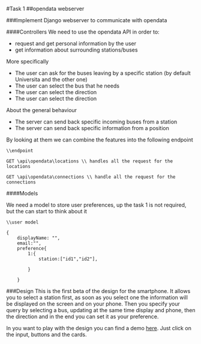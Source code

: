 #Task 1
##opendata webserver

###Implement Django webserver to communicate with opendata

####Controllers
We need to use the opendata API in order to:

* request and get personal information by the user
* get information about surrounding stations/buses

More specifically

* The user can ask for the buses leaving by a specific station (by default Universita and the other one)
* The user can select the bus that he needs
* The user can select the direction
* The user can select the direction

About the general behaviour

* The server can send back specific incoming buses from a station
* The server can send back specific information from a position

By looking at them we can combine the features into the following endpoint

```
\\endpoint

GET \api\opendata\locations \\ handles all the request for the locations

GET \api\opendata\connections \\ handle all the request for the connections
```


####Models

We need a model to store user preferences, up the task 1 is not required, but the can start to think about it

```
\\user model

{
    displayName: "",
    email:"",
    preference{
    	1:{
    		station:["id1","id2"],
    		
    	}
    
    }

```

###Design
This is the first beta of the design for the smartphone. It allows you to select a station first, as soon as you select one the information will be displayed on the screen and on your phone. Then you specify your query by selecting a bus, updating at the same time display and phone, then the direction and in the end you can set it as your preference.

In you want to play with the design you can find a demo [here](https://xd.adobe.com/view/a7da5e66-2500-4469-befb-08b62c0720e4/). Just click on the input, buttons and the cards.